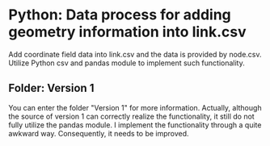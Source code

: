 # Python: Data process for adding geometry information into link.csv
Add coordinate field data into link.csv and the data is provided by node.csv. Utilize Python csv and pandas module to implement such functionality. 

## Folder: Version 1
You can enter the folder "Version 1" for more information. Actually, although the source of version 1 can correctly realize the functionality, it still do not fully utilize the pandas module. I implement the functionality through a quite awkward way. Consequently, it needs to be improved.
